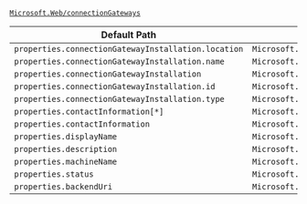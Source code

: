 [`Microsoft.Web/connectionGateways`](https://docs.microsoft.com/en-us/azure/templates/microsoft.web/connectiongateways)

| Default Path | Alias |
|---|---|
| `properties.connectionGatewayInstallation.location` | `Microsoft.Web/connectionGateways/connectionGatewayInstallation.location` |
| `properties.connectionGatewayInstallation.name` | `Microsoft.Web/connectionGateways/connectionGatewayInstallation.name` |
| `properties.connectionGatewayInstallation` | `Microsoft.Web/connectionGateways/connectionGatewayInstallation` |
| `properties.connectionGatewayInstallation.id` | `Microsoft.Web/connectionGateways/connectionGatewayInstallation.id` |
| `properties.connectionGatewayInstallation.type` | `Microsoft.Web/connectionGateways/connectionGatewayInstallation.type` |
| `properties.contactInformation[*]` | `Microsoft.Web/connectionGateways/contactInformation[*]` |
| `properties.contactInformation` | `Microsoft.Web/connectionGateways/contactInformation` |
| `properties.displayName` | `Microsoft.Web/connectionGateways/displayName` |
| `properties.description` | `Microsoft.Web/connectionGateways/description` |
| `properties.machineName` | `Microsoft.Web/connectionGateways/machineName` |
| `properties.status` | `Microsoft.Web/connectionGateways/status` |
| `properties.backendUri` | `Microsoft.Web/connectionGateways/backendUri` |

